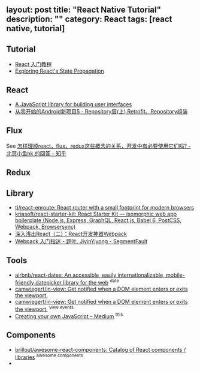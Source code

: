 layout: post
title: "React Native Tutorial"
description: ""
category: React
tags: [react native, tutorial]
---

## Tutorial

- [React 入门教程](https://hulufei.gitbooks.io/react-tutorial/content/)
- [Exploring React's State Propagation](https://www.sitepoint.com/exploring-reacts-state-propagation)

## React

- [A JavaScript library for building user interfaces](https://facebook.github.io/react/)
- [从零开始的Android新项目5 - Repository层(上) Retrofit、Repository组装](http://blog.zhaiyifan.cn/2016/04/30/android-new-project-from-0-p5/)

## Flux

See [怎样理顺react，flux，redux这些概念的关系，开发中有必要使用它们吗? - 北冥小鱼hk 的回答 - 知乎](https://www.zhihu.com/question/47686258/answer/107209140)

## Redux

## Library

- [tj/react-enroute: React router with a small footprint for modern browsers](https://github.com/tj/react-enroute)
- [kriasoft/react-starter-kit: React Starter Kit — isomorphic web app boilerplate (Node.js, Express, GraphQL, React.js, Babel 6, PostCSS, Webpack, Browsersync)](https://github.com/kriasoft/react-starter-kit)
- [深入浅出React（二）：React开发神器Webpack](http://www.infoq.com/cn/articles/react-and-webpack)
- [Webpack 入门指迷 - 题叶, JiyinYiyong - SegmentFault](https://segmentfault.com/a/1190000002551952)

## Tools

- [airbnb/react-dates: An accessible, easily internationalizable, mobile-friendly datepicker library for the web](https://github.com/airbnb/react-dates) <sup>date</sup>
- [camwiegert/in-view: Get notified when a DOM element enters or exits the viewport.](https://github.com/camwiegert/in-view)
- [camwiegert/in-view: Get notified when a DOM element enters or exits the viewport.](https://github.com/camwiegert/in-view) <sup>view events</sup>
- [Creating your own JavaScript – Medium](https://medium.com/@karolismasiulis/creating-your-own-javascript-579234a15e7d#.ox1ceed64) <sup>this</sup>

## Components

- [brillout/awesome-react-components: Catalog of React components / libraries](https://github.com/brillout/awesome-react-components) <sup>awesome components</sup>
- 